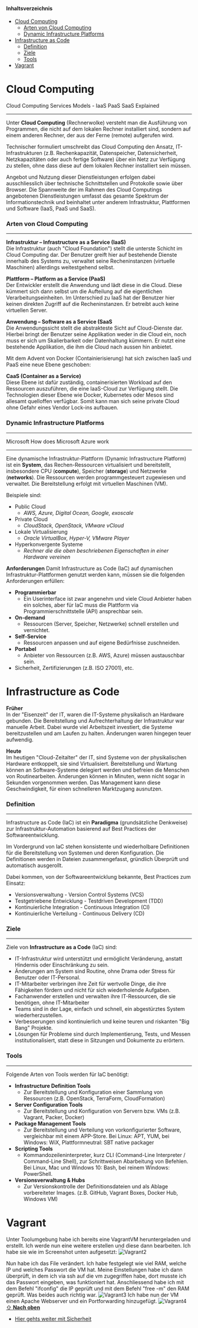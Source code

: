 #### Inhaltsverzeichnis

- [Cloud Computing](#cloud-computing)
    - [Arten von Cloud Computing](#arten-von-cloud-computing)
    - [Dynamic Infrastructure Platforms](#dynamic-infrastructure-platforms)
- [Infrastructure as Code](#infrastructure-as-code)
    - [Definition](#definition)
    - [Ziele](#ziele)
    - [Tools](#tools)
- [Vagrant](#vagrant)

# Cloud Computing

Cloud Computing Services Models - IaaS PaaS SaaS Explained

---

Unter **Cloud Computing** (Rechnerwolke) versteht man die Ausführung von Programmen, die nicht auf dem lokalen Rechner installiert sind, sondern auf einem anderen Rechner, der aus der Ferne (remote) aufgerufen wird.

Technischer formuliert umschreibt das Cloud Computing den Ansatz, IT-Infrastrukturen (z.B. Rechenkapazität, Datenspeicher, Datensicherheit, Netzkapazitäten oder auch fertige Software) über ein Netz zur Verfügung zu stellen, ohne dass diese auf dem lokalen Rechner installiert sein müssen.

Angebot und Nutzung dieser Dienstleistungen erfolgen dabei ausschliesslich über technische Schnittstellen und Protokolle sowie über Browser. Die Spannweite der im Rahmen des Cloud Computings angebotenen Dienstleistungen umfasst das gesamte Spektrum der Informationstechnik und beinhaltet unter anderem Infrastruktur, Plattformen und Software (IaaS, PaaS und SaaS).


### Arten von Cloud Computing
***

**Infrastruktur – Infrastructure as a Service (IaaS)** <br>
Die Infrastruktur (auch "Cloud Foundation") stellt die unterste Schicht im Cloud Computing dar. Der Benutzer greift hier auf bestehende Dienste innerhalb des Systems zu, verwaltet seine Recheninstanzen (virtuelle Maschinen) allerdings weitestgehend selbst. 

**Plattform – Platform as a Service (PaaS)** <br>
Der Entwickler erstellt die Anwendung und lädt diese in die Cloud. Diese kümmert sich dann selbst um die Aufteilung auf die eigentlichen Verarbeitungseinheiten. Im Unterschied zu IaaS hat der Benutzer hier keinen direkten Zugriff auf die Recheninstanzen. Er betreibt auch keine virtuellen Server.

**Anwendung – Software as a Service (SaaS** <br>
Die Anwendungssicht stellt die abstrakteste Sicht auf Cloud-Dienste dar. Hierbei bringt der Benutzer seine Applikation weder in die Cloud ein, noch muss er sich um Skalierbarkeit oder Datenhaltung kümmern. Er nutzt eine bestehende Applikation, die ihm die Cloud nach aussen hin anbietet.

Mit dem Advent von Docker (Containierisierung) hat sich zwischen IaaS und PaaS eine neue Ebene geschoben: 

**CaaS (Container as a Service)**<br>
Diese Ebene ist dafür zuständig, containerisierten Workload auf den Ressourcen auszuführen, die eine IaaS-Cloud zur Verfügung stellt. Die Technologien dieser Ebene wie Docker, Kubernetes oder Mesos sind allesamt quelloffen verfügbar. Somit kann man sich seine private Cloud ohne Gefahr eines Vendor Lock-ins aufbauen.


### Dynamic Infrastructure Platforms
***

Microsoft How does Microsoft Azure work

---

Eine dynamische Infrastruktur-Plattform (Dynamic Infrastructure Platform) ist ein **System**, das Rechen-Ressourcen  virtualisiert und bereitstellt, insbesondere CPU (**compute**), Speicher (**storage**) und Netzwerke (**networks**). 
Die Ressourcen werden programmgesteuert zugewiesen und verwaltet. Die Bereitstellung erfolgt mit virtuellen Maschinen (VM).

Beispiele sind:
*  Public Cloud
    *  *AWS, Azure, Digital Ocean, Google, exoscale*
*  Private Cloud 
    *  *CloudStack, OpenStack, VMware vCloud*
*  Lokale Virtualisierung 
    *  *Oracle VirtualBox, Hyper-V, VMware Player*
*  Hyperkonvergente Systeme 
    *  *Rechner die die oben beschriebenen Eigenschaften in einer Hardware vereinen*

**Anforderungen**
Damit Infrastructure as Code (IaC) auf dynamischen Infrastruktur-Plattformen genutzt werden kann, müssen sie die folgenden Anforderungen erfüllen:
* **Programmierbar**
    * Ein Userinterface ist zwar angenehm und viele Cloud Anbieter haben ein solches, aber für IaC muss die Plattform via Programmierschnittstelle (API) ansprechbar sein.
* **On-demand**
    * Ressourcen (Server, Speicher, Netzwerke) schnell erstellen und vernichtet.
* **Self-Service**
    * Ressourcen anpassen und auf eigene Bedürfnisse zuschneiden.
* **Portabel**
    * Anbieter von Ressourcen (z.B. AWS, Azure) müssen austauschbar sein.
* Sicherheit, Zertifizierungen (z.B. ISO 27001), etc.



# Infrastructure as Code

**Früher** <br>
In der "Eisenzeit" der IT, waren die IT-Systeme physikalisch an Hardware gebunden. Die Bereitstellung und Aufrechterhaltung der Infrastruktur war manuelle Arbeit. Dabei wurde viel Arbeitszeit investiert, die Systeme bereitzustellen und am Laufen zu halten. Änderungen waren hingegen teuer aufwendig.

**Heute** <br>
Im heutigen "Cloud-Zeitalter" der IT, sind Systeme von der physikalischen Hardware entkoppelt, sie sind Virtualisiert.
Bereitstellung und Wartung können an Software-Systeme delegiert werden und befreien die Menschen von Routinearbeiten.
Änderungen können in Minuten, wenn nicht sogar in Sekunden vorgenommen werden. Das Management kann diese Geschwindigkeit, für einen schnelleren Marktzugang ausnutzen.


### Definition
***
Infrastructure as Code (IaC) ist ein **Paradigma** (grundsätzliche Denkweise) zur Infrastruktur-Automation basierend auf Best Practices der Softwareentwicklung.

Im Vordergrund von IaC stehen konsistente und wiederholbare Definitionen für die Bereitstellung von Systemen und deren Konfiguration. Die Definitionen werden in Dateien zusammengefasst, gründlich Überprüft und automatisch ausgerollt.

Dabei kommen, von der Softwareentwicklung bekannte, Best Practices zum Einsatz:
* Versionsverwaltung - Version Control Systems (VCS)
* Testgetriebene Entwicklung - Testdriven Development (TDD)
* Kontinuierliche Integration - Continuous Integration (CI)
* Kontinuierliche Verteilung - Continuous Delivery (CD)


### Ziele
***
Ziele von **Infrastructure as a Code** (IaC) sind:
* IT-Infrastruktur wird unterstützt und ermöglicht Veränderung, anstatt Hindernis oder Einschränkung zu sein.
* Änderungen am System sind Routine, ohne Drama oder Stress für Benutzer oder IT-Personal.
* IT-Mitarbeiter verbringen ihre Zeit für wertvolle Dinge, die ihre Fähigkeiten fördern und nicht für sich wiederholende Aufgaben.
* Fachanwender erstellen und verwalten ihre IT-Ressourcen, die sie benötigen, ohne IT-Mitarbeiter
* Teams sind in der Lage, einfach und schnell, ein abgestürztes System wiederherzustellen.
* Verbesserungen sind kontinuierlich und keine teuren und riskanten "Big Bang" Projekte.
* Lösungen für Probleme sind durch Implementierung, Tests, und Messen institutionalisiert, statt diese in Sitzungen und Dokumente zu erörtern.


### Tools
***
Folgende Arten von Tools werden für IaC benötigt:
* **Infrastructure Definition Tools**
    * Zur Bereitstellung und Konfiguration einer Sammlung von Ressourcen (z.B. OpenStack, TerraForm, CloudFormation)
* **Server Configuration Tools**
    * Zur Bereitstellung und Konfiguration von Servern bzw. VMs (z.B. Vagrant, Packer, Docker)
* **Package Management Tools**
    * Zur Bereitstellung und Verteilung von vorkonfigurierter Software, vergleichbar mit einem APP-Store. Bei Linux: APT, YUM, bei Windows: WiX, Plattformneutral: SBT native packager
* **Scripting Tools**
    * Kommandozeileninterpreter, kurz CLI (Command-Line Interpreter / Command-Line Shell), zur Schrittweisen Abarbeitung von Befehlen. Bei Linux, Mac und Windows 10: Bash, bei reinem Windows: PowerShell.
* **Versionsverwaltung & Hubs**
    * Zur Versionskontrolle der Definitionsdateien und als Ablage vorbereiteter Images. (z.B. GitHub, Vagrant Boxes, Docker Hub, Windows VM)

 # Vagrant
 Unter Toolumgebung habe ich bereits eine VagrantVM heruntergeladen und erstellt. Ich werde nun eine weitere erstellen und diese dann bearbeiten. Ich habe sie wie im Screenshot unten aufgesetzt:
 ![](../Images/Vagrant2.png "Vagrant2")

 Nun habe ich das File verändert. Ich habe festgelegt wie viel RAM, welche IP und welches Passwort die VM hat. Meine Einstellungen habe ich dann überprüft, in dem ich via ssh auf die vm zugegriffen habe, dort musste ich das Passwort eingeben, was funktioniert hat. Anschliessend habe ich mit dem Befehl "ifconfig" die IP geprüft und mit dem Befehl "free -m" den RAM geprüft. Was beides auch richtig war.
 ![](../Images/Vagrant3.png "Vagrant3")
 Ich habe nun der VM einen Apache Webserver und ein Portforwarding hinzugefügt.
  ![](../Images/Vagrant4.png "Vagrant4")
  [⇧ **Nach oben**](#inhaltsverzeichnis)
  * [Hier gehts weiter mit Sicherheit](/25-Sicherheit/)
